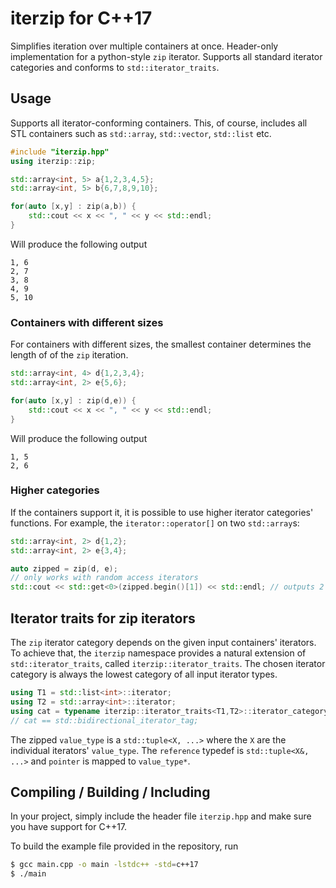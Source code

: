 # iterzip for C++17

Simplifies iteration over multiple containers at once.
Header-only implementation for a python-style `zip` iterator.
Supports all standard iterator categories and conforms to `std::iterator_traits`.

## Usage

Supports all iterator-conforming containers.
This, of course, includes all STL containers such as `std::array`, `std::vector`, `std::list` etc.

```c++
#include "iterzip.hpp"
using iterzip::zip;

std::array<int, 5> a{1,2,3,4,5};
std::array<int, 5> b{6,7,8,9,10};

for(auto [x,y] : zip(a,b)) {
    std::cout << x << ", " << y << std::endl;
}
```
Will produce the following output
```
1, 6
2, 7
3, 8
4, 9
5, 10
```

### Containers with different sizes
For containers with different sizes, the smallest container determines the length of of the `zip` iteration.

```c++
std::array<int, 4> d{1,2,3,4};
std::array<int, 2> e{5,6};

for(auto [x,y] : zip(d,e)) {
    std::cout << x << ", " << y << std::endl;
}
```
Will produce the following output
```
1, 5
2, 6
```


### Higher categories

If the containers support it, it is possible to use higher iterator categories' functions.
For example, the `iterator::operator[]` on two `std::array`s:
```c++
std::array<int, 2> d{1,2};
std::array<int, 2> e{3,4};

auto zipped = zip(d, e);
// only works with random access iterators
std::cout << std::get<0>(zipped.begin()[1]) << std::endl; // outputs 2 (which is the second element in the first container.)
```

## Iterator traits for zip iterators

The `zip` iterator category depends on the given input containers' iterators.
To achieve that, the `iterzip` namespace provides a natural extension of `std::iterator_traits`, called `iterzip::iterator_traits`.
The chosen iterator category is always the lowest category of all input iterator types.

```c++
using T1 = std::list<int>::iterator;
using T2 = std::array<int>::iterator;
using cat = typename iterzip::iterator_traits<T1,T2>::iterator_category;
// cat == std::bidirectional_iterator_tag;
```

The zipped `value_type` is a `std::tuple<X, ...>` where the `X` are the individual iterators' `value_type`.
The `reference` typedef is `std::tuple<X&, ...>` and `pointer` is mapped to `value_type*`.

## Compiling / Building / Including

In your project, simply include the header file `iterzip.hpp` and make sure you have support for C++17.

To build the example file provided in the repository, run
```bash
$ gcc main.cpp -o main -lstdc++ -std=c++17
$ ./main
```
